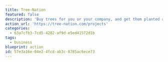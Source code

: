 ```yaml
---
title: Tree-Nation
featured: false
description: 'Buy trees for you or your company, and get them planted all over the world.'
action_url: 'https://tree-nation.com/projects'
categories:
  - 63a7cfb3-7cd5-4282-af9d-e5ed41572d1b
tags:
  - business
blueprint: action
id: 57e3a16e-04e2-4fcd-ab3c-8785ac6ece73
---
```

